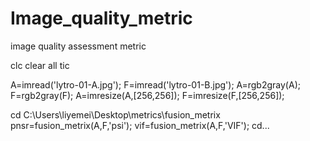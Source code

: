 # Image_quality_metric
  image quality assessment metric
  
  
clc
clear all
tic

A=imread('lytro-01-A.jpg');
F=imread('lytro-01-B.jpg');
A=rgb2gray(A);
F=rgb2gray(F);
A=imresize(A,[256,256]);
F=imresize(F,[256,256]);

cd C:\Users\liyemei\Desktop\metrics\fusion_metrix
pnsr=fusion_metrix(A,F,'psi');
vif=fusion_metrix(A,F,'VIF');
cd...
